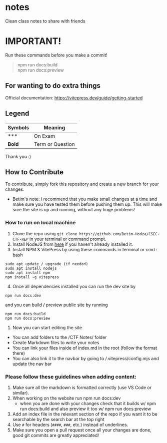 # notes
Clean class notes to share with friends

# IMPORTANT!  
Run these commands before you make a commit!
> npm run docs:build  
> npm run docs:preview

## For wanting to do extra things
Official documentation: https://vitepress.dev/guide/getting-started

## Legend  

| Symbols      | Meaning   | 
|--------------|-----------|
| *** | On Exam      |
| **Bold**    | Term or Question  |

Thank you :)


## How to Contribute 
To contribute, simply fork this repository and create a new branch for your changes. 

- Betim's note: I recommend that you make small changes at a time and make sure you  have tested them before pushing them up. 
This will make sure the site is up and running, without any huge problems!


### How to run on local machine <Badge type="info" text="You can run this on github codespaces to make it easier!" />
1. Clone the repo using `git clone https://github.com/Betim-Hodza/CSEC-CTF-REP` in your terminal or command prompt.
2. Install NodeJS from [here](https://nodejs.org/) if you haven't already installed it.
3. Install NPM &  VitePress by using these commands in terminal or cmd :
bash
```
sudo apt update / upgrade (if needed)
sudo apt install nodejs
sudo apt install npm
npm install -g vitepress
```
4. Once all dependencies installed you can run the dev site by
```
npm run docs:dev
```
and you can build / preview public site by running 
```
npm run docs:build
npm run docs:preview
```
1. Now you can start editing the site
  * You can add folders to the /CTF Notes/ folder
  * Create Markdown files to write your notes
  * You can link your files inside of index.md in the root (follow the format there)
  * You can also link it to the navbar by going to /.vitepress/config.mjs and update the nav bar <Badge type="tip" text="follow the formatting and test often!" />

### Please follow these guidelines when adding content:

1. Make sure all the markdown is formatted  correctly (use VS Code or similar). 
2. When working on the website run npm run docs:dev
   * when you are done with your changes check that it builds w/ npm run docs:build and also preview it too w/ npm run docs:preview
3. Add an index file in the relevant section of the repo if you want it to be searchable by the search bar at the top right
4. Use `#` for headers (`####`, `###`, etc.) instead of underlines. <Badge type="tip" text="Also if you want clickable tabs make sure to use `##` in your MD file" />
5. Make sure you open a pull request once all your changes are done, good git commits are greatly appreciated!
